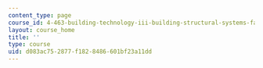 ```yaml
---
content_type: page
course_id: 4-463-building-technology-iii-building-structural-systems-fall-2004
layout: course_home
title: ''
type: course
uid: d083ac75-2877-f182-8486-601bf23a11dd
---
```

